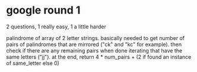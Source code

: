 # google round 1

2 questions, 1 really easy, 1 a little harder

palindrome of array of 2 letter strings. basically needed to get number of pairs of palindromes that are mirrored ("ck" and "kc" for example). then check if there are any remaining pairs when done iterating that have the same letters ("jj"). at the end, return 4 * num_pairs + (2 if found an instance of same_letter else 0)
